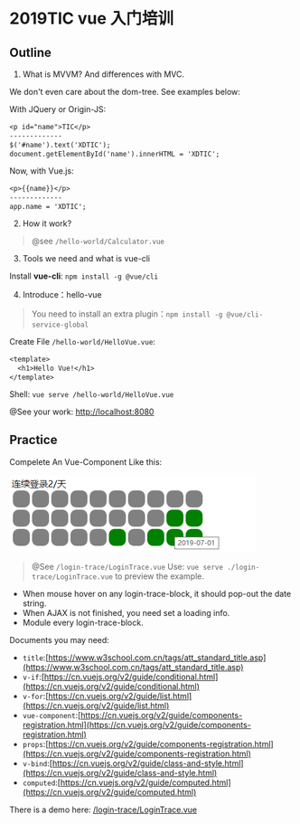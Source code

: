 # 2019TIC vue 入门培训

## Outline

1. What is MVVM? And differences with MVC.

We don't even care about the dom-tree. See examples below:

With JQuery or Origin-JS:
```
<p id="name">TIC</p>
-------------
$('#name').text('XDTIC');
document.getElementById('name').innerHTML = 'XDTIC';
```

Now, with Vue.js:
```
<p>{{name}}</p>
-------------
app.name = 'XDTIC';
```


2. How it work?

> @see `/hello-world/Calculator.vue`

3. Tools we need and what is vue-cli

Install **vue-cli**: `npm install -g @vue/cli`

4. Introduce：hello-vue

> You need to install an extra plugin：`npm install -g @vue/cli-service-global`

Create File `/hello-world/HelloVue.vue`:
```
<template>
  <h1>Hello Vue!</h1>
</template>
```

Shell: `vue serve /hello-world/HelloVue.vue`

@See your work: <a href="http://localhost:8080">http://localhost:8080</a>

## Practice

Compelete An Vue-Component Like this:

![](/.github/logintrace.png)

> @See `/login-trace/LoginTrace.vue`
> Use: `vue serve ./login-trace/LoginTrace.vue` to preview the example.

- When mouse hover on any login-trace-block, it should pop-out the date string.
- When AJAX is not finished, you need set a loading info.
- Module every login-trace-block.

Documents you may need:

- `title`:[https://www.w3school.com.cn/tags/att_standard_title.asp](https://www.w3school.com.cn/tags/att_standard_title.asp)
- `v-if`:[https://cn.vuejs.org/v2/guide/conditional.html](https://cn.vuejs.org/v2/guide/conditional.html)
- `v-for`:[https://cn.vuejs.org/v2/guide/list.html](https://cn.vuejs.org/v2/guide/list.html)
- `vue-component`:[https://cn.vuejs.org/v2/guide/components-registration.html](https://cn.vuejs.org/v2/guide/components-registration.html)
- `props`:[https://cn.vuejs.org/v2/guide/components-registration.html](https://cn.vuejs.org/v2/guide/components-registration.html)
- `v-bind`:[https://cn.vuejs.org/v2/guide/class-and-style.html](https://cn.vuejs.org/v2/guide/class-and-style.html)
- `computed`:[https://cn.vuejs.org/v2/guide/computed.html](https://cn.vuejs.org/v2/guide/computed.html)

There is a demo here: [/login-trace/LoginTrace.vue](/login-trace/LoginTrace.vue)